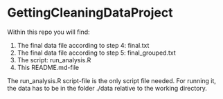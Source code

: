 # GettingCleaningDataProject

Within this repo you will find:

1) The final data file according to step 4: final.txt
2) The final data file according to step 5: final_grouped.txt
3) The script: run_analysis.R
4) This README.md-file

The run_analysis.R script-file is the only script file needed. 
For running it, the data has to be in the folder ./data relative to the 
working directory.

